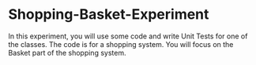 # Shopping-Basket-Experiment
In this experiment, you will use some code and write Unit Tests for one of the classes. The code is for a shopping system. You will focus on the Basket part of the shopping system. 
